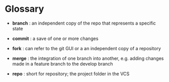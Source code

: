# Glossary

- **branch** : an independent copy of the repo that represents a specific state

- **commit** : a save of one or more changes

- **fork** : can refer to the git GUI or a an independent copy of a repository

- **merge** : the integration of one branch into another, e.g. adding changes made in a feature branch to the develop branch

- **repo** : short for repository; the project folder in the VCS
